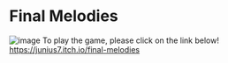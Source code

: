 # Final Melodies
![image](https://github.com/junius7even/FinalMelodies/assets/33168288/a9290a26-302c-49fe-a616-8a0058a1e4a7)
To play the game, please click on the link below!
https://junius7.itch.io/final-melodies
